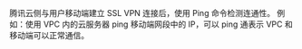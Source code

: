 腾讯云侧与用户移动端建立 SSL VPN 连接后，使用 Ping 命令检测连通性。
例如：使用 VPC 内的云服务器 ping 移动端网段中的 IP，可以 ping 通表示 VPC 和 移动端可以正常通信。

